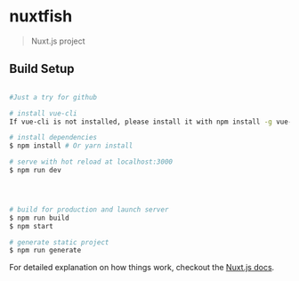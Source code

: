 # nuxtfish

> Nuxt.js project

## Build Setup

``` bash

#Just a try for github

# install vue-cli
If vue-cli is not installed, please install it with npm install -g vue-cli

# install dependencies
$ npm install # Or yarn install

# serve with hot reload at localhost:3000
$ npm run dev




# build for production and launch server
$ npm run build
$ npm start

# generate static project
$ npm run generate
```

For detailed explanation on how things work, checkout the [Nuxt.js docs](https://github.com/nuxt/nuxt.js).
